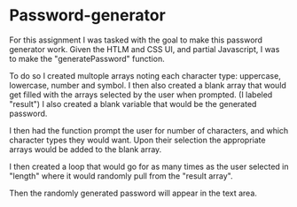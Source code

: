 # Password-generator

For this assignment I was tasked with the goal to make this password generator work.  Given the HTLM and CSS UI, and partial Javascript, I was to make the "generatePassword" function.

To do so I created multople arrays noting each character type: uppercase, lowercase, number and symbol.  I then also created a blank array that would get filled with the arrays selected by the user when prompted.  (I labeled "result")
I also created a blank variable that would be the generated password.

I then had the function prompt the user for number of characters, and which character types they would want.  Upon their selection the appropriate arrays would be added to the blank array.

I then created a loop that would go for as many times as the user selected in "length" where it would randomly pull from the "result array".

Then the randomly generated password will appear in the text area.

